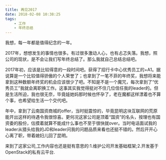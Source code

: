 ```yaml
---
title: 再见2017
date: 2018-02-08 10:38:25
tags: 
    - 工作
    - 年终总结
---
```


我想，每一年都是值得纪念的一年。

2017年，想想发生的事情也很多。有过很多激动人心，也有忐忑失落。我想，照公司的现状，是不会让我们写年终总结了。那么我就自己总结总结吧。

2017年初，应该是比较得意的一段时间吧。获得了招行卡中心优秀员工的+A1。据说算是一个比较值得骄傲的个人荣誉了；也拿到了一笔不菲的年终奖，我想将来能拿到这种数额年终奖的机会应该很少了吧。不知是不是一个魔咒，每次拿到了“优秀员工”我就会离职换工作。这事其实我觉得挺对不住几位信任我的leader的。但是生活所迫，我也很无奈，毕竟娃她妈那时候也怀孕了，老在魔都这样漂着也不算个事，也希望给生活一个交代吧。

年中，拿到了云南国资商城的offer，当时挺震惊的，毕竟昆明这块互联网的荒原能开出这样的待遇令我很惊喜。更何况这家公司是顶着“国资”的名头，按理也有国资委的股份，估摸着就算不能成什么事也不至于很快就over。当时电话面试我的leader从猎头给我的JD和leader问我的问题品质来看也还挺不错的。然后开开心心离了职，带着媳妇儿回了昆明。

来到了这家公司,工作内容也还是挺有意思的:1.维护公司开发基础框架;2.开发基于OpenStack的私有云平台.